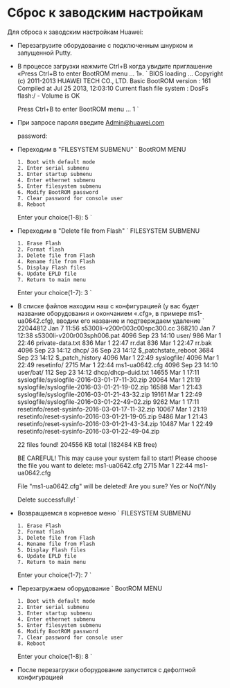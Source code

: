 # Сброс к заводским настройкам

Для сброса к заводским настройкам Huawei:

  * Перезагрузите оборудование с подключенным шнурком и запущенной Putty.
  * В процессе загрузки нажмите Ctrl+B когда увидите приглашение «Press Ctrl+B to enter BootROM menu ... 1».
`
	BIOS loading ...
	Copyright (c) 2011-2013 HUAWEI TECH CO., LTD.
	Basic BootROM version : 161 Compiled at Jul 25 2013, 12:03:10
	Current flash file system : DosFs
	flash:/  - Volume is OK
	 
	Press Ctrl+B to enter BootROM menu ... 1
`
  * При запросе пароля введите Admin@huawei.com

	password:

  * Переходим в "FILESYSTEM SUBMENU"
`
	          BootROM  MENU
	 
	    1. Boot with default mode
	    2. Enter serial submenu
	    3. Enter startup submenu
	    4. Enter ethernet submenu
	    5. Enter filesystem submenu
	    6. Modify BootROM password
	    7. Clear password for console user
	    8. Reboot
	 
	Enter your choice(1-8): 5
`
  * Переходим в "Delete file from Flash"
`
	         FILESYSTEM SUBMENU
	 
	    1. Erase Flash
	    2. Format flash
	    3. Delete file from Flash
	    4. Rename file from Flash
	    5. Display Flash files
	    6. Update EPLD file
	    7. Return to main menu
	 
	Enter your choice(1-7): 3
`
  * В списке файлов находим наш с конфигурацией (у вас будет название оборудования и окончанием «.cfg», в примере ms1-ua0642.cfg), вводим его название и подтверждаем удаление
`
	 22044812 Jan  7 11:56  s5300li-v200r003c00spc300.cc
	   368210 Jan  7 12:38  s5300li-v200r003sph006.pat
	     4096 Sep 23 14:10  user/
	      986 Mar  1 22:46  private-data.txt
	      836 Mar  1 22:47  rr.dat
	      836 Mar  1 22:47  rr.bak
	     4096 Sep 23 14:12  dhcp/
	       36 Sep 23 14:12  $_patchstate_reboot
	     3684 Sep 23 14:12  $_patch_history
	     4096 Mar  1 22:49  syslogfile/
	     4096 Mar  1 22:49  resetinfo/
	     2715 Mar  1 22:44  ms1-ua0642.cfg
	     4096 Sep 23 14:10  user/bat/
	      112 Sep 23 14:12  dhcp/dhcp-duid.txt
	    14655 Mar  1 17:11  syslogfile/syslogfile-2016-03-01-17-11-30.zip
	    20064 Mar  1 21:19  syslogfile/syslogfile-2016-03-01-21-19-02.zip
	    16588 Mar  1 21:43  syslogfile/syslogfile-2016-03-01-21-43-32.zip
	    19161 Mar  1 22:49  syslogfile/syslogfile-2016-03-01-22-49-02.zip
	     9262 Mar  1 17:11  resetinfo/reset-sysinfo-2016-03-01-17-11-32.zip
	    10067 Mar  1 21:19  resetinfo/reset-sysinfo-2016-03-01-21-19-05.zip
	     9486 Mar  1 21:43  resetinfo/reset-sysinfo-2016-03-01-21-43-34.zip
	    10487 Mar  1 22:49  resetinfo/reset-sysinfo-2016-03-01-22-49-04.zip
	 
	22 files found!
	204556 KB total (182484 KB free)
	 
	BE CAREFUL!
	This may cause your system fail to start!
	Please choose the file you want to delete:  ms1-ua0642.cfg
	     2715 Mar  1 22:44  ms1-ua0642.cfg
	 
	File "ms1-ua0642.cfg" will be deleted!
	Are you sure? Yes or No(Y/N)y
	 
	Delete successfully!
`
  * Возвращаемся в корневое меню
`
	         FILESYSTEM SUBMENU
	 
	    1. Erase Flash
	    2. Format flash
	    3. Delete file from Flash
	    4. Rename file from Flash
	    5. Display Flash files
	    6. Update EPLD file
	    7. Return to main menu
	 
	Enter your choice(1-7): 7
`
  * Перезагружаем оборудование
`
	          BootROM  MENU
	 
	    1. Boot with default mode
	    2. Enter serial submenu
	    3. Enter startup submenu
	    4. Enter ethernet submenu
	    5. Enter filesystem submenu
	    6. Modify BootROM password
	    7. Clear password for console user
	    8. Reboot
	  
	Enter your choice(1-8): 8
`
  * После перезагрузки оборудование запустится с дефолтной конфигурацией 
